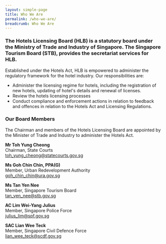 ```yaml
---
layout: simple-page
title: Who We Are
permalink: /who-we-are/
breadcrumb: Who We Are
---
```


### The Hotels Licensing Board (HLB) is a statutory board under the Ministry of Trade and Industry of Singapore. The Singapore Tourism Board (STB), provides the secretariat services for HLB.

Established under the Hotels Act, HLB is empowered to administer the regulatory framework for the hotel industry. Our responsibilities are:

* Administer the licensing regime for hotels, including the registration of new hotels, updating of hotel's details and renewal of licenses.
* Review the hotels licensing processes
* Conduct compliance and enforcement actions in relation to feedback and offences in relation to the Hotels Act and Licensing Regulations.

### **Our Board Members**

The Chairman and members of the Hotels Licensing Board are appointed by the Minister of Trade and Industry to administer the Hotels Act.

**Mr Toh Yung Cheong**<br>
Chairman, State Courts<br>
[toh_yung_cheong@statecourts.gov.sg](toh_yung_cheong@statecourts.gov.sg)

**Ms Goh Chin Chin, PPA(G)**<br>
Member, Urban Redevelopment Authority<br>
[goh_chin_chin@ura.gov.sg](goh_chin_chin@ura.gov.sg)

**Ms Tan Yen Nee**<br>
Member, Singapore Tourism Board<br>
[tan_yen_nee@stb.gov.sg](tan_yen_nee@stb.gov.sg)

**AC Lim Wei-Yang Julius**<br>
Member, Singapore Police Force<br>
[julius_lim@spf.gov.sg](julius_lim@spf.gov.sg)

**SAC Lian Wee Teck**<br>
Member, Singapore Civil Defence Force<br>
[lian_wee_teck@scdf.gov.sg](lian_wee_teck@scdf.gov.sg)
